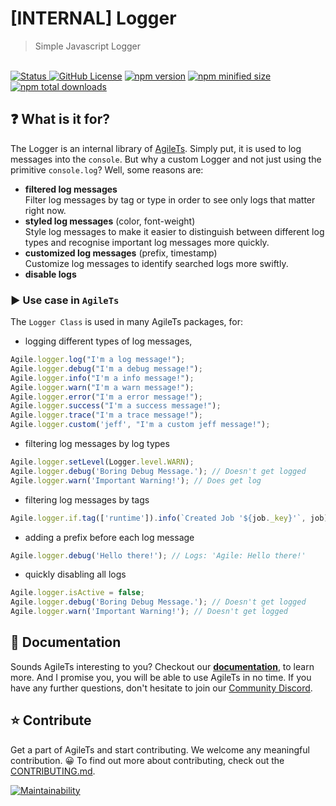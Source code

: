 # [INTERNAL] Logger

> Simple Javascript Logger

 <br />

 <a href="https://agile-ts.org">
   <img src="https://img.shields.io/badge/Status-Beta-green.svg" alt="Status"/>
 </a>
<a href="https://github.com/agile-ts/agile">
  <img src="https://img.shields.io/github/license/agile-ts/agile.svg?label=license&style=flat&colorA=293140&colorB=4a4872" alt="GitHub License"/></a>
<a href="https://npm.im/@agile-ts/logger">
  <img src="https://img.shields.io/npm/v/@agile-ts/logger.svg?label=npm&style=flat&colorA=293140&colorB=4a4872" alt="npm version"/></a>
<a href="https://npm.im/@agile-ts/logger">
  <img src="https://img.shields.io/bundlephobia/min/@agile-ts/logger.svg?label=minified%20size&style=flat&colorA=293140&colorB=4a4872" alt="npm minified size"/></a>
<a href="https://npm.im/@agile-ts/logger">
  <img src="https://img.shields.io/npm/dt/@agile-ts/logger.svg?label=downloads&style=flat&colorA=293140&colorB=4a4872" alt="npm total downloads"/></a>

<br />

## ❓ What is it for?

The Logger is an internal library of [AgileTs](https://agile-ts.org).
Simply put, it is used to log messages into the `console`.
But why a custom Logger and not just using the primitive `console.log`?
Well, some reasons are:
- **filtered log messages** <br/>
  Filter log messages by tag or type in order to see only logs that matter right now.
- **styled log messages** (color, font-weight) <br/>
  Style log messages to make it easier to distinguish between different log types
  and recognise important log messages more quickly.
- **customized log messages** (prefix, timestamp) <br/>
  Customize log messages to identify searched logs more swiftly.
- **disable logs**

### ▶️ Use case in `AgileTs`

The `Logger Class` is used in many AgileTs packages, for:
- logging different types of log messages,
```ts
Agile.logger.log("I'm a log message!");
Agile.logger.debug("I'm a debug message!");
Agile.logger.info("I'm a info message!");
Agile.logger.warn("I'm a warn message!");
Agile.logger.error("I'm a error message!");
Agile.logger.success("I'm a success message!");
Agile.logger.trace("I'm a trace message!");
Agile.logger.custom('jeff', "I'm a custom jeff message!");
```
- filtering log messages by log types
```ts
Agile.logger.setLevel(Logger.level.WARN);
Agile.logger.debug('Boring Debug Message.'); // Doesn't get logged
Agile.logger.warn('Important Warning!'); // Does get log
```
- filtering log messages by tags
```ts
Agile.logger.if.tag(['runtime']).info(`Created Job '${job._key}'`, job);
```
- adding a prefix before each log message
```ts
Agile.logger.debug('Hello there!'); // Logs: 'Agile: Hello there!'
```
- quickly disabling all logs
```ts
Agile.logger.isActive = false;
Agile.logger.debug('Boring Debug Message.'); // Doesn't get logged
Agile.logger.warn('Important Warning!'); // Doesn't get logged
```

## 📄 Documentation

Sounds AgileTs interesting to you?
Checkout our **[documentation](https://agile-ts.org/docs/introduction)**, to learn more.
And I promise you, you will be able to use AgileTs in no time.
If you have any further questions, don't hesitate to join our [Community Discord](https://discord.gg/T9GzreAwPH).

## ⭐️ Contribute

Get a part of AgileTs and start contributing. We welcome any meaningful contribution. 😀
To find out more about contributing, check out the [CONTRIBUTING.md](https://github.com/agile-ts/agile/blob/master/CONTRIBUTING.md).

<a href="https://codeclimate.com/github/agile-ts/agile/coverage.svg">
   <img src="https://codeclimate.com/github/agile-ts/agile/badges/gpa.svg" alt="Maintainability"/>
</a>
